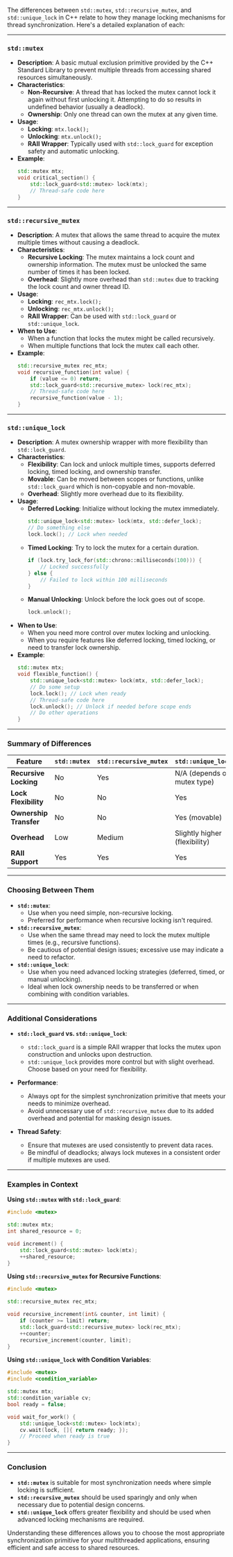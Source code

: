 The differences between `std::mutex`, `std::recursive_mutex`, and `std::unique_lock` in C++ relate to how they manage locking mechanisms for thread synchronization. Here's a detailed explanation of each:

---

### **`std::mutex`**

- **Description**: A basic mutual exclusion primitive provided by the C++ Standard Library to prevent multiple threads from accessing shared resources simultaneously.
- **Characteristics**:
  - **Non-Recursive**: A thread that has locked the mutex cannot lock it again without first unlocking it. Attempting to do so results in undefined behavior (usually a deadlock).
  - **Ownership**: Only one thread can own the mutex at any given time.
- **Usage**:
  - **Locking**: `mtx.lock();`
  - **Unlocking**: `mtx.unlock();`
  - **RAII Wrapper**: Typically used with `std::lock_guard` for exception safety and automatic unlocking.
- **Example**:
  ```cpp
  std::mutex mtx;
  void critical_section() {
      std::lock_guard<std::mutex> lock(mtx);
      // Thread-safe code here
  }
  ```

---

### **`std::recursive_mutex`**

- **Description**: A mutex that allows the same thread to acquire the mutex multiple times without causing a deadlock.
- **Characteristics**:
  - **Recursive Locking**: The mutex maintains a lock count and ownership information. The mutex must be unlocked the same number of times it has been locked.
  - **Overhead**: Slightly more overhead than `std::mutex` due to tracking the lock count and owner thread ID.
- **Usage**:
  - **Locking**: `rec_mtx.lock();`
  - **Unlocking**: `rec_mtx.unlock();`
  - **RAII Wrapper**: Can be used with `std::lock_guard` or `std::unique_lock`.
- **When to Use**:
  - When a function that locks the mutex might be called recursively.
  - When multiple functions that lock the mutex call each other.
- **Example**:
  ```cpp
  std::recursive_mutex rec_mtx;
  void recursive_function(int value) {
      if (value <= 0) return;
      std::lock_guard<std::recursive_mutex> lock(rec_mtx);
      // Thread-safe code here
      recursive_function(value - 1);
  }
  ```

---

### **`std::unique_lock`**

- **Description**: A mutex ownership wrapper with more flexibility than `std::lock_guard`.
- **Characteristics**:
  - **Flexibility**: Can lock and unlock multiple times, supports deferred locking, timed locking, and ownership transfer.
  - **Movable**: Can be moved between scopes or functions, unlike `std::lock_guard` which is non-copyable and non-movable.
  - **Overhead**: Slightly more overhead due to its flexibility.
- **Usage**:
  - **Deferred Locking**: Initialize without locking the mutex immediately.
    ```cpp
    std::unique_lock<std::mutex> lock(mtx, std::defer_lock);
    // Do something else
    lock.lock(); // Lock when needed
    ```
  - **Timed Locking**: Try to lock the mutex for a certain duration.
    ```cpp
    if (lock.try_lock_for(std::chrono::milliseconds(100))) {
        // Locked successfully
    } else {
        // Failed to lock within 100 milliseconds
    }
    ```
  - **Manual Unlocking**: Unlock before the lock goes out of scope.
    ```cpp
    lock.unlock();
    ```
- **When to Use**:
  - When you need more control over mutex locking and unlocking.
  - When you require features like deferred locking, timed locking, or need to transfer lock ownership.
- **Example**:
  ```cpp
  std::mutex mtx;
  void flexible_function() {
      std::unique_lock<std::mutex> lock(mtx, std::defer_lock);
      // Do some setup
      lock.lock(); // Lock when ready
      // Thread-safe code here
      lock.unlock(); // Unlock if needed before scope ends
      // Do other operations
  }
  ```

---

### **Summary of Differences**

| Feature                  | `std::mutex` | `std::recursive_mutex` | `std::unique_lock`           |
|--------------------------|--------------|------------------------|------------------------------|
| **Recursive Locking**    | No           | Yes                    | N/A (depends on mutex type)  |
| **Lock Flexibility**     | No           | No                     | Yes                          |
| **Ownership Transfer**   | No           | No                     | Yes (movable)                |
| **Overhead**             | Low          | Medium                 | Slightly higher (flexibility)|
| **RAII Support**         | Yes          | Yes                    | Yes                          |

---

### **Choosing Between Them**

- **`std::mutex`**:
  - Use when you need simple, non-recursive locking.
  - Preferred for performance when recursive locking isn't required.
- **`std::recursive_mutex`**:
  - Use when the same thread may need to lock the mutex multiple times (e.g., recursive functions).
  - Be cautious of potential design issues; excessive use may indicate a need to refactor.
- **`std::unique_lock`**:
  - Use when you need advanced locking strategies (deferred, timed, or manual unlocking).
  - Ideal when lock ownership needs to be transferred or when combining with condition variables.

---

### **Additional Considerations**

- **`std::lock_guard` vs. `std::unique_lock`**:
  - `std::lock_guard` is a simple RAII wrapper that locks the mutex upon construction and unlocks upon destruction.
  - `std::unique_lock` provides more control but with slight overhead. Choose based on your need for flexibility.

- **Performance**:
  - Always opt for the simplest synchronization primitive that meets your needs to minimize overhead.
  - Avoid unnecessary use of `std::recursive_mutex` due to its added overhead and potential for masking design issues.

- **Thread Safety**:
  - Ensure that mutexes are used consistently to prevent data races.
  - Be mindful of deadlocks; always lock mutexes in a consistent order if multiple mutexes are used.

---

### **Examples in Context**

**Using `std::mutex` with `std::lock_guard`**:

```cpp
#include <mutex>

std::mutex mtx;
int shared_resource = 0;

void increment() {
    std::lock_guard<std::mutex> lock(mtx);
    ++shared_resource;
}
```

**Using `std::recursive_mutex` for Recursive Functions**:

```cpp
#include <mutex>

std::recursive_mutex rec_mtx;

void recursive_increment(int& counter, int limit) {
    if (counter >= limit) return;
    std::lock_guard<std::recursive_mutex> lock(rec_mtx);
    ++counter;
    recursive_increment(counter, limit);
}
```

**Using `std::unique_lock` with Condition Variables**:

```cpp
#include <mutex>
#include <condition_variable>

std::mutex mtx;
std::condition_variable cv;
bool ready = false;

void wait_for_work() {
    std::unique_lock<std::mutex> lock(mtx);
    cv.wait(lock, []{ return ready; });
    // Proceed when ready is true
}
```

---

### **Conclusion**

- **`std::mutex`** is suitable for most synchronization needs where simple locking is sufficient.
- **`std::recursive_mutex`** should be used sparingly and only when necessary due to potential design concerns.
- **`std::unique_lock`** offers greater flexibility and should be used when advanced locking mechanisms are required.

Understanding these differences allows you to choose the most appropriate synchronization primitive for your multithreaded applications, ensuring efficient and safe access to shared resources.